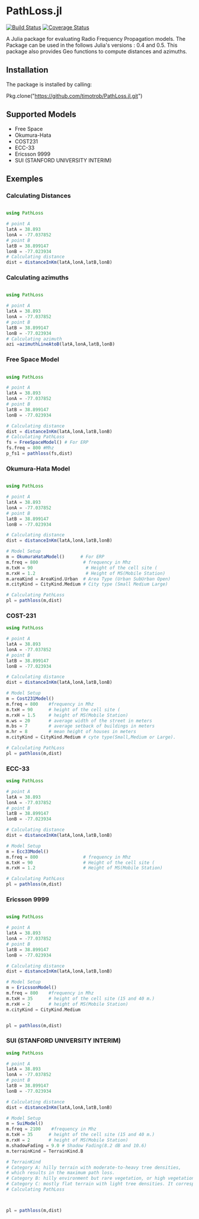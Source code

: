 # PathLoss.jl



[![Build Status](https://travis-ci.org/timotrob/PathLoss.jl.svg?branch=master)](https://travis-ci.org/timotrob/PathLoss.jl)
[![Coverage Status](https://coveralls.io/repos/github/timotrob/PathLoss.jl/badge.svg?branch=master)](https://coveralls.io/github/timotrob/PathLoss.jl?branch=master)

A Julia package for evaluating Radio Frequency Propagation models.
The Package can be used in the follows Julia's versions : 0.4 and 0.5.
This package also provides Geo functions to compute distances and azimuths.

## Installation

The package is installed by calling:

Pkg.clone("https://github.com/timotrob/PathLoss.jl.git")

## Supported Models

- Free Space
- Okumura-Hata
- COST231
- ECC-33
- Ericsson 9999
- SUI (STANFORD UNIVERSITY INTERIM)

## Exemples

### Calculating Distances

```julia

using PathLoss

# point A
latA = 38.893
lonA = -77.037852
# point B
latB = 38.899147
lonB = -77.023934
# Calculating distance
dist = distanceInKm(latA,lonA,latB,lonB)

```

### Calculating azimuths

```julia

using PathLoss

# point A
latA = 38.893
lonA = -77.037852
# point B
latB = 38.899147
lonB = -77.023934
# Calculating azimuth
azi =azimuthLineAtoB(latA,lonA,latB,lonB)

```

### Free Space Model


```julia

using PathLoss

# point A
latA = 38.893
lonA = -77.037852
# point B
latB = 38.899147
lonB = -77.023934

# Calculating distance
dist = distanceInKm(latA,lonA,latB,lonB)
# Calculating PathLoss
fs = FreeSpaceModel() # For ERP
fs.freq = 800 #Mhz
p_fs1 = pathloss(fs,dist)

```

### Okumura-Hata Model

```julia

using PathLoss

# point A
latA = 38.893
lonA = -77.037852
# point B
latB = 38.899147
lonB = -77.023934

# Calculating distance
dist = distanceInKm(latA,lonA,latB,lonB)

# Model Setup
m = OkumuraHataModel()      # For ERP
m.freq = 800                 # frequency in Mhz
m.txH = 90                    # Height of the cell site (
m.rxH = 1.2                   # Height of MS(Mobile Station)
m.areaKind = AreaKind.Urban  # Area Type (Urban SubUrban Open)
m.cityKind = CityKind.Medium # City type (Small Medium Large)

# Calculating PathLoss
pl = pathloss(m,dist)

```

### COST-231

```julia
using PathLoss

# point A
latA = 38.893
lonA = -77.037852
# point B
latB = 38.899147
lonB = -77.023934

# Calculating distance
dist = distanceInKm(latA,lonA,latB,lonB)

# Model Setup
m = Cost231Model()    
m.freq = 800    #frequency in Mhz
m.txH = 90      # height of the cell site (
m.rxH = 1.5     # height of MS(Mobile Station)
m.ws = 20       # average width of the street in meters
m.bs = 7        # average setback of buildings in meters
m.hr = 8        # mean height of houses in meters
m.cityKind = CityKind.Medium # cyte type(Small,Medium or Large).

# Calculating PathLoss
pl = pathloss(m,dist)
```


### ECC-33

```julia
using PathLoss

# point A
latA = 38.893
lonA = -77.037852
# point B
latB = 38.899147
lonB = -77.023934

# Calculating distance
dist = distanceInKm(latA,lonA,latB,lonB)

# Model Setup
m = Ecc33Model()     
m.freq = 800                 # frequency in Mhz
m.txH = 90                   # Height of the cell site (
m.rxH = 1.2                  # Height of MS(Mobile Station)

# Calculating PathLoss
pl = pathloss(m,dist)
```


### Ericsson 9999

```julia

using PathLoss

# point A
latA = 38.893
lonA = -77.037852
# point B
latB = 38.899147
lonB = -77.023934

# Calculating distance
dist = distanceInKm(latA,lonA,latB,lonB)

# Model Setup
m = EricssonModel()   
m.freq = 800    #frequency in Mhz
m.txH = 35      # height of the cell site (15 and 40 m.)
m.rxH = 2       # height of MS(Mobile Station)
m.cityKind = CityKind.Medium


pl = pathloss(m,dist)

```


### SUI (STANFORD UNIVERSITY INTERIM)

```julia
using PathLoss

# point A
latA = 38.893
lonA = -77.037852
# point B
latB = 38.899147
lonB = -77.023934

# Calculating distance
dist = distanceInKm(latA,lonA,latB,lonB)

# Model Setup
m = SuiModel()   
m.freq = 2100    #frequency in Mhz
m.txH = 35      # height of the cell site (15 and 40 m.)
m.rxH = 2       # height of MS(Mobile Station)
m.shadowFading = 9.0 # Shadow Fading(8.2 dB and 10.6)
m.terrainKind = TerrainKind.B

# TerrainKind
# Category A: hilly terrain with moderate-to-heavy tree densities,
# which results in the maximum path loss.
# Category B: hilly environment but rare vegetation, or high vegetation but flat terrain. Intermediate path loss condition is typical of this category.
# Category C: mostly flat terrain with light tree densities. It corresponds to minimum path loss conditions
# Calculating PathLoss



pl = pathloss(m,dist)

```
